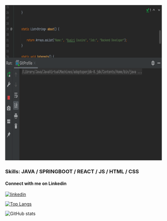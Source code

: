 
<img src='https://github.com/rcousins89/rcousins89/blob/main/Hnet-image.gif' height=500px width=800px>



### Skills: JAVA / SPRINGBOOT / REACT / JS / HTML / CSS


#### Connect with me on Linkedin
[<img src='https://cdn.jsdelivr.net/npm/simple-icons@3.0.1/icons/linkedin.svg' alt='linkedin' height='40'>](https://www.linkedin.com/in/https://www.linkedin.com/in/ruairi-cousins//)  

[![Top Langs](https://github-readme-stats.vercel.app/api/top-langs/?username=rcousins89)](https://github.com/anuraghazra/github-readme-stats)

![GitHub stats](https://github-readme-stats.vercel.app/api?username=rcousins89&show_icons=true&count_private=true)  

